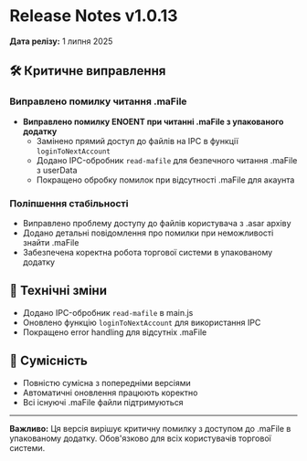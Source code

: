 # Release Notes v1.0.13

**Дата релізу:** 1 липня 2025

## 🛠️ Критичне виправлення

### Виправлено помилку читання .maFile
- **Виправлено помилку ENOENT при читанні .maFile з упакованого додатку**
  - Замінено прямий доступ до файлів на IPC в функції `loginToNextAccount`
  - Додано IPC-обробник `read-mafile` для безпечного читання .maFile з userData
  - Покращено обробку помилок при відсутності .maFile для акаунта

### Поліпшення стабільності
- Виправлено проблему доступу до файлів користувача з .asar архіву
- Додано детальні повідомлення про помилки при неможливості знайти .maFile
- Забезпечена коректна робота торгової системи в упакованому додатку

## 🔧 Технічні зміни

- Додано IPC-обробник `read-mafile` в main.js
- Оновлено функцію `loginToNextAccount` для використання IPC
- Покращено error handling для відсутніх .maFile

## 📝 Сумісність

- Повністю сумісна з попередніми версіями
- Автоматичні оновлення працюють коректно
- Всі існуючі .maFile файли підтримуються

---

**Важливо:** Ця версія вирішує критичну помилку з доступом до .maFile в упакованому додатку. Обов'язково для всіх користувачів торгової системи.
